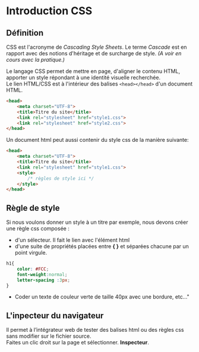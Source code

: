 
# Introduction CSS
## Définition
CSS est l'acronyme de _Cascading Style Sheets_. 
Le terme _Cascade_ est en rapport avec des notions d'héritage et de surcharge de style. _(A voir en cours avec la pratique.)_  

Le langage CSS permet de mettre en page, d'aligner le contenu HTML, apporter un style répondant à une identité visuelle recherchée.   
Le lien HTML/CSS est à l'intérieur des balises `<head></head>` d'un document HTML.
```html
<head>
    <meta charset="UTF-8">
    <title>Titre du site</title>
    <link rel="stylesheet" href="style1.css">
    <link rel="stylesheet" href="style2.css">
</head>
```
Un document html peut aussi contenir du style css de la manière suivante:
```html
<head>
    <meta charset="UTF-8">
    <title>Titre du site</title>
    <link rel="stylesheet" href="style1.css">
    <style>
        /* règles de style ici */
    </style>
</head>
``` 

## Règle de style
Si nous voulons donner un style à un titre par exemple, nous devons créer une règle css composée : 
* d'un sélecteur. Il fait le lien avec l'élément html
* d'une suite de propriétés placées entre __{ }__ et séparées chacune par un point virgule.
```css
h1{
    color: #FCC;
    font-weight:normal;
    letter-spacing :3px;
}
```
* Coder un texte de couleur verte de taille 40px avec une bordure, etc..."   



## L'inpecteur du navigateur
Il permet à l’intégrateur web de tester des balises html ou des règles css sans modifier sur le fichier source.   
Faites un clic droit sur la page et sélectionner. __Inspecteur__.

